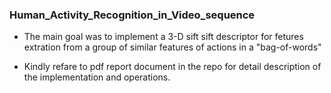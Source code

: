 ### Human_Activity_Recognition_in_Video_sequence

* The main goal was to implement a 3-D sift sift descriptor for fetures extration from a group of similar features of actions in a "bag-of-words"

* Kindly refare to pdf report document in the repo for detail description of the implementation and operations.
